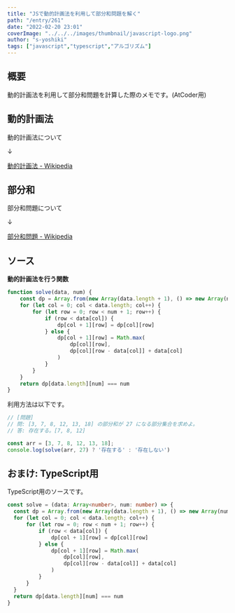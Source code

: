 ```yaml
---
title: "JSで動的計画法を利用して部分和問題を解く"
path: "/entry/261"
date: "2022-02-20 23:01"
coverImage: "../../../images/thumbnail/javascript-logo.png"
author: "s-yoshiki"
tags: ["javascript","typescript","アルゴリズム"]
---
```


## 概要

動的計画法を利用して部分和問題を計算した際のメモです。(AtCoder用)

## 動的計画法

動的計画法について

↓

[動的計画法 - Wikipedia](https://ja.wikipedia.org/wiki/%E5%8B%95%E7%9A%84%E8%A8%88%E7%94%BB%E6%B3%95)

## 部分和

部分和問題について

↓

[部分和問題 - Wikipedia](https://ja.wikipedia.org/wiki/%E9%83%A8%E5%88%86%E5%92%8C%E5%95%8F%E9%A1%8C)


## ソース

**動的計画法を行う関数**

```js
function solve(data, num) {
    const dp = Array.from(new Array(data.length + 1), () => new Array(num + 1).fill(0))
    for (let col = 0; col < data.length; col++) {
        for (let row = 0; row < num + 1; row++) {
            if (row < data[col]) {
                dp[col + 1][row] = dp[col][row]
            } else {
                dp[col + 1][row] = Math.max(
                    dp[col][row],
                    dp[col][row - data[col]] + data[col]
                )
            }
        }
    }
    return dp[data.length][num] === num
}
```

利用方法は以下です。

```js
// [問題]
// 問: [3, 7, 8, 12, 13, 18] の部分和が 27 になる部分集合を求めよ。
// 答: 存在する。[7, 8, 12]

const arr = [3, 7, 8, 12, 13, 18];
console.log(solve(arr, 27) ? '存在する' : '存在しない')
```

## おまけ: TypeScript用

TypeScript用のソースです。

```ts
const solve = (data: Array<number>, num: number) => {
  const dp = Array.from(new Array(data.length + 1), () => new Array(num + 1).fill(0))
  for (let col = 0; col < data.length; col++) {
      for (let row = 0; row < num + 1; row++) {
          if (row < data[col]) {
              dp[col + 1][row] = dp[col][row]
          } else {
              dp[col + 1][row] = Math.max(
                  dp[col][row],
                  dp[col][row - data[col]] + data[col]
              )
          }
      }
  }
  return dp[data.length][num] === num
}
```

